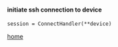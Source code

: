 
#### initiate ssh connection to device

```
session = ConnectHandler(**device)

```

[home](#table-of-contents)

